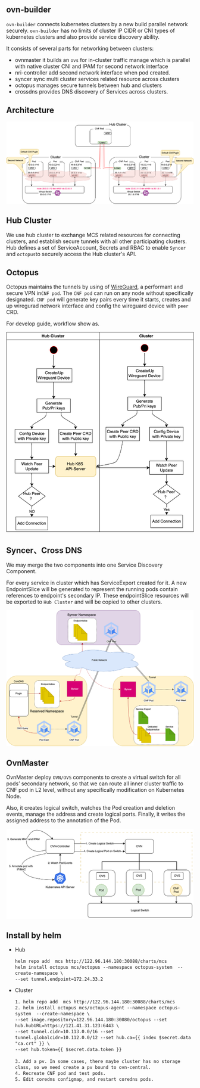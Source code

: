 ## ovn-builder

`ovn-builder` connects kubernetes clusters by a new build parallel network securely.
`ovn-builder` has no limits of cluster IP CIDR or CNI types of kubernetes clusters and also
provide service discovery ability.

It consists of several parts for networking between clusters:

- ovnmaster it builds an `ovs` for in-cluster traffic manage which is parallel with native cluster CNI and IPAM 
  for second network interface
- nri-controller add second network interface when pod created.
- syncer sync multi cluster services related resource across clusters
- octopus manages secure tunnels between hub and clusters
- crossdns provides DNS discovery of Services across clusters.

## Architecture

![](doc/pic/arch.png "topology")

## Hub Cluster

We use hub cluster to exchange MCS related resources for connecting clusters, and establish secure tunnels with
all other participating clusters. Hub defines a set of ServiceAccount, Secrets and RBAC to enable `Syncer` and
`octopus`to securely access the Hub cluster's API.

## Octopus

Octopus maintains the tunnels by using of [WireGuard](https://www.wireguard.com/), a performant and secure VPN
in`CNF pod`. The `CNF pod` can run on any node without specifically designated. `CNF pod` will generate key pairs 
every time it starts, creates and up wiregurad network interface and config the wireguard device with `peer` CRD.


For develop guide, workflow show as.

![](doc/pic/tunnel.png)

## Syncer、Cross DNS

We may merge the two components into one Service Discovery Component.

For every service in cluster which has ServiceExport created for it. A new EndpointSlice will be generated to represent
the running pods contain references to endpoint's secondary IP. These endpointSlice resources will be exported to
`Hub Cluster` and will be copied to other clusters.

![](doc/pic/servicediscovery.png)

## OvnMaster

OvnMaster deploy `OVN/OVS` components to create a virtual switch for all pods’ secondary network, so that we can route
all inner cluster traffic to CNF pod in L2 level, without any specifically modification on Kubernetes Node.

Also, it creates logical switch, watches the Pod creation and deletion events, manage the address and create
logical ports. Finally, it writes the assigned address to the annotation of the Pod.

![](doc/pic/ovnmaster.png)


## Install by helm
- Hub
  ```shell
  helm repo add  mcs http://122.96.144.180:30088/charts/mcs
  helm install octopus mcs/octopus --namespace octopus-system  --create-namespace \
  --set tunnel.endpoint=172.24.33.2
  ```
- Cluster
  ```shell
  1. helm repo add  mcs http://122.96.144.180:30088/charts/mcs
  2. helm install octopus mcs/octopus-agent --namespace octopus-system  --create-namespace \
  --set image.repository=122.96.144.180:30080/octopus --set hub.hubURL=https://121.41.31.123:6443 \
  --set tunnel.cidr=10.113.0.0/16 --set tunnel.globalcidr=10.112.0.0/12 --set hub.ca={{ index $secret.data "ca.crt" }} \
  --set hub.token={{ $secret.data.token }} 
  
  3. Add a pv. In some cases, there maybe cluster has no storage class, so we need create a pv bound to ovn-central.
  4. Recreate CNF pod and test pods.
  5. Edit coredns configmap, and restart coredns pods.
  ```
  

